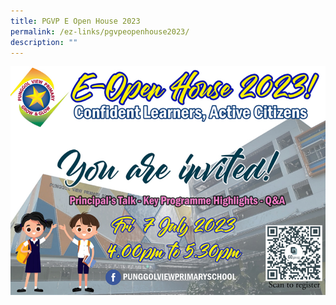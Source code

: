 ```yaml
---
title: PGVP E Open House 2023
permalink: /ez-links/pgvpeopenhouse2023/
description: ""
---
```

![](/images/motd%20800x580px%20(low%20resolution).jpg)